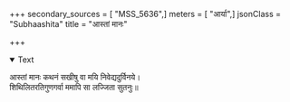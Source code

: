 +++
secondary_sources = [ "MSS_5636",]
meters = [ "आर्या",]
jsonClass = "Subhaashita"
title = "आस्तां मानः"

+++

<details open><summary>Text</summary>

आस्तां मानः कथनं सखीषु वा मयि निवेद्यदुर्विनये।  
शिथिलितरतिगुणगर्वा ममापि सा लज्जिता सुतनुः॥
</details>
